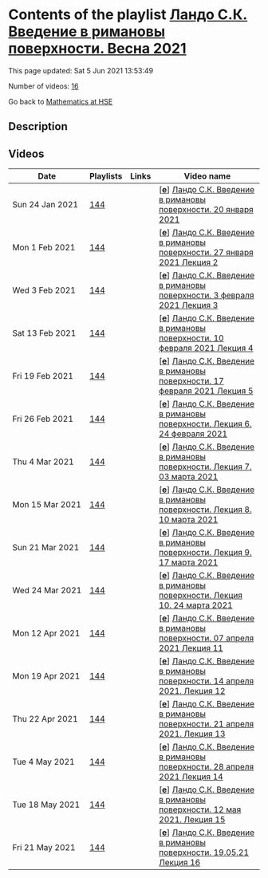 # Contents of the playlist [Ландо С.К. Введение в римановы поверхности.  Весна 2021](https://www.youtube.com/playlist?list=PLq3E5oubNNoBsWgMeN7kjUy0SLahCdzwo)

This page updated: Sat 5 Jun 2021 13:53:49

Number of videos: [16](#videos)

Go back to [Mathematics at HSE](../README.md)

## Description



## Videos

|Date|Playlists|Links|Video name|
|---|---|---|---|
| Sun&nbsp;24&nbsp;Jan&nbsp;2021 | [144](../playlists/144 "Ландо С.К. Введение в римановы поверхности.  Весна 2021") |  | [[**e**](https://studio.youtube.com/video/6lQc_4MYflI/edit "Edit")] [Ландо С.К. Введение в римановы поверхности.  20 января 2021](https://www.youtube.com/watch?v=6lQc_4MYflI&list=PLq3E5oubNNoBsWgMeN7kjUy0SLahCdzwo "Лекция 1") |
| Mon&nbsp;1&nbsp;Feb&nbsp;2021 | [144](../playlists/144 "Ландо С.К. Введение в римановы поверхности.  Весна 2021") |  | [[**e**](https://studio.youtube.com/video/InK8D8-Yn4g/edit "Edit")] [Ландо С.К. Введение в римановы поверхности.  27 января 2021 Лекция 2](https://www.youtube.com/watch?v=InK8D8-Yn4g&list=PLq3E5oubNNoBsWgMeN7kjUy0SLahCdzwo "Лекция 2") |
| Wed&nbsp;3&nbsp;Feb&nbsp;2021 | [144](../playlists/144 "Ландо С.К. Введение в римановы поверхности.  Весна 2021") |  | [[**e**](https://studio.youtube.com/video/pJwxIAg3TJk/edit "Edit")] [Ландо С.К. Введение в римановы поверхности.  3 февраля 2021 Лекция 3](https://www.youtube.com/watch?v=pJwxIAg3TJk&list=PLq3E5oubNNoBsWgMeN7kjUy0SLahCdzwo) |
| Sat&nbsp;13&nbsp;Feb&nbsp;2021 | [144](../playlists/144 "Ландо С.К. Введение в римановы поверхности.  Весна 2021") |  | [[**e**](https://studio.youtube.com/video/fZTUBSU5D4I/edit "Edit")] [Ландо С.К. Введение в римановы поверхности.  10 февраля 2021 Лекция 4](https://www.youtube.com/watch?v=fZTUBSU5D4I&list=PLq3E5oubNNoBsWgMeN7kjUy0SLahCdzwo) |
| Fri&nbsp;19&nbsp;Feb&nbsp;2021 | [144](../playlists/144 "Ландо С.К. Введение в римановы поверхности.  Весна 2021") |  | [[**e**](https://studio.youtube.com/video/FefajCYadCk/edit "Edit")] [Ландо С.К. Введение в римановы поверхности.  17 февраля 2021 Лекция 5](https://www.youtube.com/watch?v=FefajCYadCk&list=PLq3E5oubNNoBsWgMeN7kjUy0SLahCdzwo) |
| Fri&nbsp;26&nbsp;Feb&nbsp;2021 | [144](../playlists/144 "Ландо С.К. Введение в римановы поверхности.  Весна 2021") |  | [[**e**](https://studio.youtube.com/video/WC9_pg2UR4o/edit "Edit")] [Ландо С.К. Введение в римановы поверхности.  Лекция 6. 24 февраля 2021](https://www.youtube.com/watch?v=WC9_pg2UR4o&list=PLq3E5oubNNoBsWgMeN7kjUy0SLahCdzwo "Лекция 6") |
| Thu&nbsp;4&nbsp;Mar&nbsp;2021 | [144](../playlists/144 "Ландо С.К. Введение в римановы поверхности.  Весна 2021") |  | [[**e**](https://studio.youtube.com/video/zCAhsbQz1zo/edit "Edit")] [Ландо С.К. Введение в римановы поверхности.  Лекция 7.  03 марта 2021](https://www.youtube.com/watch?v=zCAhsbQz1zo&list=PLq3E5oubNNoBsWgMeN7kjUy0SLahCdzwo) |
| Mon&nbsp;15&nbsp;Mar&nbsp;2021 | [144](../playlists/144 "Ландо С.К. Введение в римановы поверхности.  Весна 2021") |  | [[**e**](https://studio.youtube.com/video/B6X8PztcRmY/edit "Edit")] [Ландо С.К. Введение в римановы поверхности. Лекция 8. 10 марта 2021](https://www.youtube.com/watch?v=B6X8PztcRmY&list=PLq3E5oubNNoBsWgMeN7kjUy0SLahCdzwo) |
| Sun&nbsp;21&nbsp;Mar&nbsp;2021 | [144](../playlists/144 "Ландо С.К. Введение в римановы поверхности.  Весна 2021") |  | [[**e**](https://studio.youtube.com/video/CSxesxZ_l1E/edit "Edit")] [Ландо С.К. Введение в римановы поверхности. Лекция 9. 17 марта 2021](https://www.youtube.com/watch?v=CSxesxZ_l1E&list=PLq3E5oubNNoBsWgMeN7kjUy0SLahCdzwo) |
| Wed&nbsp;24&nbsp;Mar&nbsp;2021 | [144](../playlists/144 "Ландо С.К. Введение в римановы поверхности.  Весна 2021") |  | [[**e**](https://studio.youtube.com/video/evi2rjECTSk/edit "Edit")] [Ландо С.К. Введение в римановы поверхности. Лекция 10. 24 марта 2021](https://www.youtube.com/watch?v=evi2rjECTSk&list=PLq3E5oubNNoBsWgMeN7kjUy0SLahCdzwo) |
| Mon&nbsp;12&nbsp;Apr&nbsp;2021 | [144](../playlists/144 "Ландо С.К. Введение в римановы поверхности.  Весна 2021") |  | [[**e**](https://studio.youtube.com/video/VRbPFbQiAYQ/edit "Edit")] [Ландо С.К. Введение в римановы поверхности.  07 апреля 2021 Лекция 11](https://www.youtube.com/watch?v=VRbPFbQiAYQ&list=PLq3E5oubNNoBsWgMeN7kjUy0SLahCdzwo) |
| Mon&nbsp;19&nbsp;Apr&nbsp;2021 | [144](../playlists/144 "Ландо С.К. Введение в римановы поверхности.  Весна 2021") |  | [[**e**](https://studio.youtube.com/video/ibTB25WHtFI/edit "Edit")] [Ландо С.К. Введение в римановы поверхности.  14 апреля 2021. Лекция 12](https://www.youtube.com/watch?v=ibTB25WHtFI&list=PLq3E5oubNNoBsWgMeN7kjUy0SLahCdzwo) |
| Thu&nbsp;22&nbsp;Apr&nbsp;2021 | [144](../playlists/144 "Ландо С.К. Введение в римановы поверхности.  Весна 2021") |  | [[**e**](https://studio.youtube.com/video/WVHMXhe-E-s/edit "Edit")] [Ландо С.К. Введение в римановы поверхности. 21 апреля 2021. Лекция 13](https://www.youtube.com/watch?v=WVHMXhe-E-s&list=PLq3E5oubNNoBsWgMeN7kjUy0SLahCdzwo) |
| Tue&nbsp;4&nbsp;May&nbsp;2021 | [144](../playlists/144 "Ландо С.К. Введение в римановы поверхности.  Весна 2021") |  | [[**e**](https://studio.youtube.com/video/61DFqrk9Eqo/edit "Edit")] [Ландо С.К. Введение в римановы поверхности.   28 апреля 2021 Лекция 14](https://www.youtube.com/watch?v=61DFqrk9Eqo&list=PLq3E5oubNNoBsWgMeN7kjUy0SLahCdzwo) |
| Tue&nbsp;18&nbsp;May&nbsp;2021 | [144](../playlists/144 "Ландо С.К. Введение в римановы поверхности.  Весна 2021") |  | [[**e**](https://studio.youtube.com/video/EV-65hj7oak/edit "Edit")] [Ландо С.К. Введение в римановы поверхности.  12 мая 2021. Лекция 15](https://www.youtube.com/watch?v=EV-65hj7oak&list=PLq3E5oubNNoBsWgMeN7kjUy0SLahCdzwo) |
| Fri&nbsp;21&nbsp;May&nbsp;2021 | [144](../playlists/144 "Ландо С.К. Введение в римановы поверхности.  Весна 2021") |  | [[**e**](https://studio.youtube.com/video/FzbyvdAb7to/edit "Edit")] [Ландо С.К. Введение в римановы поверхности.  19.05.21 Лекция 16](https://www.youtube.com/watch?v=FzbyvdAb7to&list=PLq3E5oubNNoBsWgMeN7kjUy0SLahCdzwo) |
